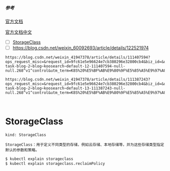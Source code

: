 ##### 参考

[官方文档](https://kubernetes.io/docs/concepts/storage/storage-classes/)

[官方文档中文](https://kubernetes.io/zh-cn/docs/concepts/storage/storage-classes/#allowed-topologies)



- [ ] [StorageClass](https://blog.csdn.net/weixin_41947378/article/details/111509849)
- [ ] https://blog.csdn.net/weixin_60092693/article/details/122521974

```
https://blog.csdn.net/weixin_41947378/article/details/111407594?ops_request_misc=&request_id=9fc61e5e96624e7cb380296e32800cb4&biz_id=&utm_medium=distribute.pc_search_result.none-task-blog-2~blog~koosearch~default-12-111407594-null-null.268^v1^control&utm_term=K8S%20%E5%BF%AB%E9%80%9F%E5%85%A5%E9%97%A8%EF%BC%88%E5%8D%81&spm=1018.2226.3001.4450

https://blog.csdn.net/weixin_41947378/article/details/111387243?ops_request_misc=&request_id=9fc61e5e96624e7cb380296e32800cb4&biz_id=&utm_medium=distribute.pc_search_result.none-task-blog-2~blog~koosearch~default-13-111387243-null-null.268^v1^control&utm_term=K8S%20%E5%BF%AB%E9%80%9F%E5%85%A5%E9%97%A8%EF%BC%88%E5%8D%81&spm=1018.2226.3001.4450



```

# StorageClass



```
kind: StorageClass

StorageClass：用于定义不同类型的存储，例如云存储、本地存储等，并为这些存储类型指定默认的参数和策略。
```

```bash
$ kubectl explain storageclass
$ kubectl explain storageclass.reclaimPolicy
```





```





```

